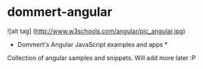 # dommert-angular

![alt tag] (http://www.w3schools.com/angular/pic_angular.jpg)

* Dommert's Angular JavaScript examples and apps *

Collection of angular samples and snippets. 
Will add more later :P
